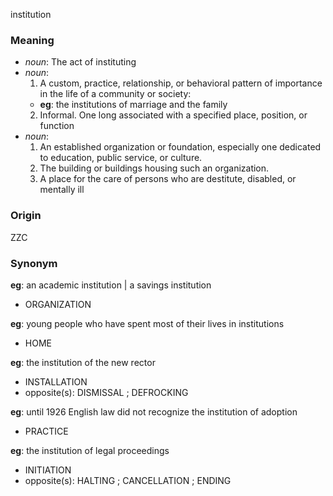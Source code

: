 institution
### Meaning
+ _noun_: The act of instituting
+ _noun_:
   1. A custom, practice, relationship, or behavioral pattern of importance in the life of a community or society:
    + __eg__: the institutions of marriage and the family
   2. Informal. One long associated with a specified place, position, or function
+ _noun_:
   1. An established organization or foundation, especially one dedicated to education, public service, or culture.
   2. The building or buildings housing such an organization.
   3. A place for the care of persons who are destitute, disabled, or mentally ill

### Origin

ZZC

### Synonym

__eg__: an academic institution | a savings institution

+ ORGANIZATION

__eg__: young people who have spent most of their lives in institutions

+ HOME

__eg__: the institution of the new rector

+ INSTALLATION
+ opposite(s): DISMISSAL ; DEFROCKING

__eg__: until 1926 English law did not recognize the institution of adoption

+ PRACTICE

__eg__: the institution of legal proceedings

+ INITIATION
+ opposite(s): HALTING ; CANCELLATION ; ENDING



